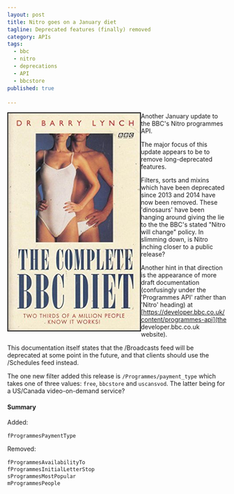 ```yaml
---
layout: post
title: Nitro goes on a January diet
tagline: Deprecated features (finally) removed
category: APIs
tags:
  - bbc
  - nitro
  - deprecations
  - API
  - bbcstore
published: true

---
```

<img align="left" src="/images/bbc_diet.jpg" border="2px">
Another January update to the BBC's Nitro programmes API.

The major focus of this update appears to be to remove long-deprecated features.

Filters, sorts and mixins which have been deprecated since 2013 and 2014 have now been removed. These 'dinosaurs' have been hanging around giving the lie to the the BBC's stated "Nitro will change" policy. In slimming down, is Nitro inching closer to a public release?

Another hint in that direction is the appearance of more draft documentation (confusingly under the 'Programmes API' rather than 'Nitro' heading) at [https://developer.bbc.co.uk/content/programmes-api](the developer.bbc.co.uk website).

This documentation itself states that the /Broadcasts feed will be deprecated at some point in the future, and that clients should use the /Schedules feed instead.

The one new filter added this release is ````/Programmes/payment_type```` which takes one of three values: ````free````, ````bbcstore```` and ````uscansvod````. The latter being for a US/Canada video-on-demand service?

#### Summary ####

Added:
````
fProgrammesPaymentType
````

Removed:
````
fProgrammesAvailabilityTo
fProgrammesInitialLetterStop
sProgrammesMostPopular
mProgrammesPeople
````